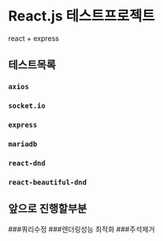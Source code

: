 # React.js 테스트프로젝트
react + express

## 테스트목록

### `axios`
### `socket.io`
### `express`
### `mariadb`
### `react-dnd`
### `react-beautiful-dnd`


## 앞으로 진행할부분
###쿼리수정
###렌더링성능 최적화
###주석제거
